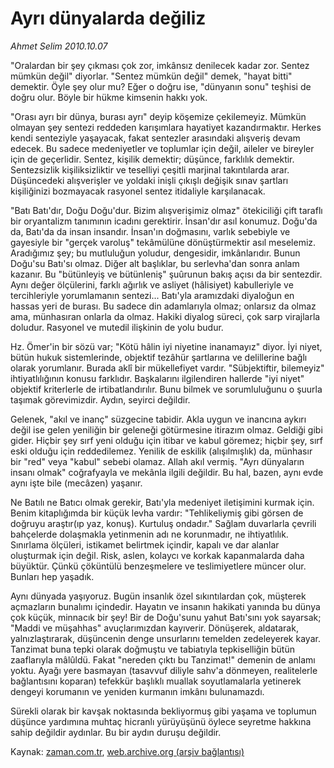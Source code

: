 # Ayrı dünyalarda değiliz

*Ahmet Selim 2010.10.07*

<td class="columnist-detail">
<p>"Oralardan bir şey çıkması çok zor, imkânsız denilecek kadar zor. Sentez mümkün değil" diyorlar. "Sentez mümkün değil" demek, "hayat bitti" demektir. Öyle şey olur mu? Eğer o doğru ise, "dünyanın sonu" teşhisi de doğru olur. Böyle bir hükme kimsenin hakkı yok.</p>
<p>
<div id="haberMetinDiv">
<p>"Orası ayrı bir dünya, burası ayrı" deyip köşemize çekilemeyiz. Mümkün olmayan şey sentezi reddeden karışımlara hayatiyet kazandırmaktır. Herkes kendi senteziyle yaşayacak, fakat sentezler arasındaki alışveriş devam edecek. Bu sadece medeniyetler ve toplumlar için değil, aileler ve bireyler için de geçerlidir. Sentez, kişilik demektir; düşünce, farklılık demektir. Sentezsizlik kişiliksizliktir ve teselliyi çeşitli marjinal takıntılarda arar. Düşüncedeki alışverişler ve yoldaki inişli çıkışlı değişik sınav şartları kişiliğinizi bozmayacak rasyonel sentez itidaliyle karşılanacak.
<p>"Batı Batı'dır, Doğu Doğu'dur. Bizim alışverişimiz olmaz" ötekiciliği çift taraflı bir oryantalizm tanımının icadını gerektirir. İnsan'dır asıl konumuz. Doğu'da da, Batı'da da insan insandır. İnsan'ın doğmasını, varlık sebebiyle ve gayesiyle bir "gerçek varoluş" tekâmülüne dönüştürmektir asıl meselemiz. Aradığımız şey; bu mutluluğun yoludur, dengesidir, imkânlarıdır. Bunun Doğu'su Batı'sı olmaz. Diğer alt başlıklar, bu serlevha'dan sonra anlam kazanır. Bu "bütünleyiş ve bütünleniş" şuûrunun bakış açısı da bir sentezdir. Aynı değer ölçülerini, farklı ağırlık ve asliyet (hâlisiyet) kabulleriyle ve tercihleriyle yorumlamanın sentezi... Batı'yla aramızdaki diyaloğun en hassas yeri de burası. Bu sadece din adamlarıyla olmaz; onlarsız da olmaz ama, münhasıran onlarla da olmaz. Hakiki diyalog süreci, çok sarp virajlarla doludur. Rasyonel ve mutedil ilişkinin de yolu budur. 
<p>Hz. Ömer'in bir sözü var; "Kötü hâlin iyi niyetine inanamayız" diyor. İyi niyet, bütün hukuk sistemlerinde, objektif tezâhür şartlarına ve delillerine bağlı olarak yorumlanır. Burada aklî bir mükellefiyet vardır. "Sübjektiftir, bilemeyiz" ihtiyatlılığının konusu farklıdır. Başkalarını ilgilendiren hallerde "iyi niyet" objektif kriterlerle de irtibatlandırılır. Bunu bilmek ve sorumluluğunu o şuurla taşımak görevimizdir. Aydın, seyirci değildir.
<p>Gelenek, "akıl ve inanç" süzgecine tabidir. Akla uygun ve inancına aykırı değil ise gelen yeniliğin bir geleneği götürmesine itirazım olmaz. Geldiği gibi gider. Hiçbir şey sırf yeni olduğu için itibar ve kabul göremez; hiçbir şey, sırf eski olduğu için reddedilemez. Yenilik de eskilik (alışılmışlık) da, münhasır bir "red" veya "kabul" sebebi olamaz. Allah akıl vermiş. "Ayrı dünyaların insanı olmak" coğrafyayla ve mekânla ilgili değildir. Bu hal, bazen, aynı evde aynı işte bile (mecâzen) yaşanır.
<p>Ne Batılı ne Batıcı olmak gerekir, Batı'yla medeniyet iletişimini kurmak için. Benim kitaplığımda bir küçük levha vardır: "Tehlikeliymiş gibi görsen de doğruyu araştır(ıp yaz, konuş). Kurtuluş ondadır." Sağlam duvarlarla çevrili bahçelerde dolaşmakla yetinmenin adı ne korunmadır, ne ihtiyatlılık. Sınırlama ölçüleri, istikamet belirtmek içindir, kapalı ve dar alanlar oluşturmak için değil. Risk, aslen, kolaycı ve korkak kapanmalarda daha büyüktür. Çünkü çöküntülü benzeşmelere ve teslimiyetlere müncer olur. Bunları hep yaşadık.
<p>Aynı dünyada yaşıyoruz. Bugün insanlık özel sıkıntılardan çok, müşterek açmazların bunalımı içindedir. Hayatın ve insanın hakikati yanında bu dünya çok küçük, minnacık bir şey! Bir de Doğu'sunu yahut Batı'sını yok sayarsak; "Maddi ve müşahhas" avuçlarımızdan kayıverir. Dönüşerek, aldatarak, yalnızlaştırarak, düşüncenin denge unsurlarını temelden zedeleyerek kayar. Tanzimat buna tepki olarak doğmuştu ve tabiatıyla tepkiselliğin bütün zaaflarıyla mâlûldü. Fakat "nereden çıktı bu Tanzimat!" demenin de anlamı yoktu. Ayağı yere basmayan (tasavvuf diliyle sahv'a dönmeyen, realitelerle bağlantısını koparan) tefekkür başlıklı muallak soyutlamalarla yetinerek dengeyi korumanın ve yeniden kurmanın imkânı bulunamazdı.
<p>Sürekli olarak bir kavşak noktasında bekliyormuş gibi yaşama ve toplumun düşünce yardımına muhtaç hicranlı yürüyüşünü öylece seyretme hakkına sahip değildir aydınlar. Bu bir aydın duruşu değildir. </p></p></p></p></p></p></p></div>
</p>
<a href="http://web.archive.org/web/20101224222657/mailto:a.selim@zaman.com.tr">
</a></td>

Kaynak: [zaman.com.tr](http://zaman.com.tr/yazar.do?yazino=1036869), [web.archive.org (arşiv bağlantısı)](http://web.archive.org/web/20101224222657/http://zaman.com.tr/yazar.do?yazino=1036869)
